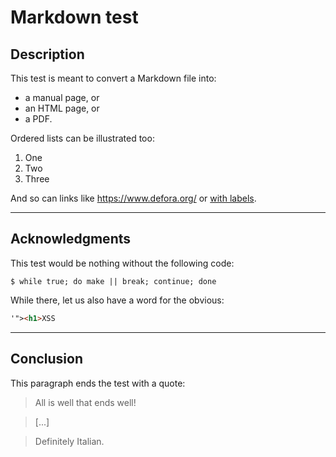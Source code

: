 Markdown test
=============

Description
-----------

This test is meant to convert a Markdown file into:

 * a manual page, or
 * an HTML page, or
 * a PDF.

Ordered lists can be illustrated too:

1. One
1. Two
1. Three

And so can links like <https://www.defora.org/> or [with
labels](https://www.defora.org/).

---

Acknowledgments
---------------

This test would be nothing without the following code:

```shell-session
$ while true; do make || break; continue; done
```

While there, let us also have a word for the obvious:

```html
'"><h1>XSS
```

---

Conclusion
----------

This paragraph ends the test with a quote:

> All is well that ends well!

> [...]

> Definitely Italian.

